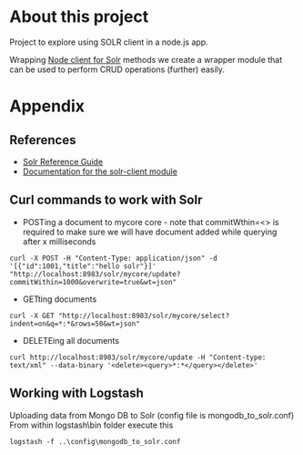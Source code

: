 # About this project
Project to explore using SOLR client in a node.js app.  

Wrapping [Node client for Solr](https://www.npmjs.com/package/solr-client) methods we create a wrapper module that can be used to perform CRUD operations (further) easily.

# Appendix
## References
- [Solr Reference Guide](https://cwiki.apache.org/confluence/display/solr/Apache+Solr+Reference+Guide)
- [Documentation for the solr-client module](http://lbdremy.github.io/solr-node-client/code/solr.js.html)

## Curl commands to work with Solr
- POSTing a document to mycore core - note that commitWthin=<<x>> is required to make sure we will have document added while querying after x milliseconds
```
curl -X POST -H "Content-Type: application/json" -d '[{"id":1001,"title":"hello solr"}]' "http://localhost:8983/solr/mycore/update?commitWithin=1000&overwrite=true&wt=json"
```
- GETting documents
```
curl -X GET "http://localhost:8983/solr/mycore/select?indent=on&q=*:*&rows=50&wt=json"
```

- DELETEing all documents
```
curl http://localhost:8983/solr/mycore/update -H "Content-type: text/xml" --data-binary '<delete><query>*:*</query></delete>'
```

## Working with Logstash
Uploading data from Mongo DB to Solr (config file is mongodb_to_solr.conf)  
From within logstash\bin folder execute this
```
logstash -f ..\config\mongodb_to_solr.conf
```